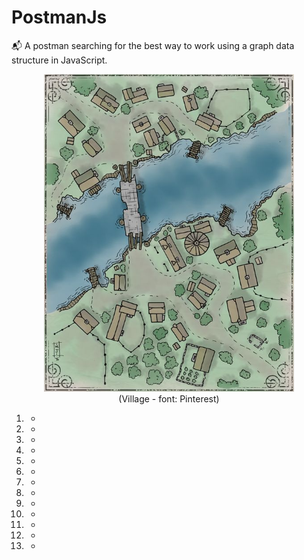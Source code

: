 # PostmanJs

📬 A postman searching for the best way to work using a graph data structure in JavaScript.

<div align="center">
  <img
    alt="Village"
    src="src/img/village.jpg"
    width="400"
  />
  <p style="margin: 0;">(Village - font: Pinterest)</p>
</div>

1. -
2. -
3. -
4. -
5. -
6. -
7. -
8. -
9. -
10. -
11. -
12. -
13. -
